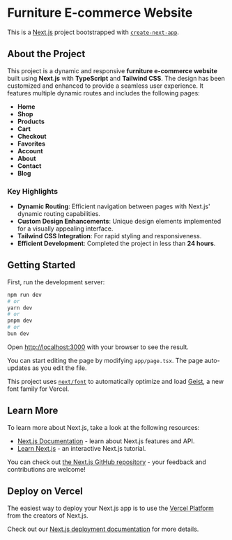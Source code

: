 # Furniture E-commerce Website

This is a [Next.js](https://nextjs.org) project bootstrapped with [`create-next-app`](https://nextjs.org/docs/app/api-reference/cli/create-next-app).

## About the Project

This project is a dynamic and responsive **furniture e-commerce website** built using **Next.js** with **TypeScript** and **Tailwind CSS**. The design has been customized and enhanced to provide a seamless user experience. It features multiple dynamic routes and includes the following pages:

- **Home**
- **Shop**
- **Products**
- **Cart**
- **Checkout**
- **Favorites**
- **Account**
- **About**
- **Contact**
- **Blog**

### Key Highlights

- **Dynamic Routing**: Efficient navigation between pages with Next.js' dynamic routing capabilities.
- **Custom Design Enhancements**: Unique design elements implemented for a visually appealing interface.
- **Tailwind CSS Integration**: For rapid styling and responsiveness.
- **Efficient Development**: Completed the project in less than **24 hours**.

## Getting Started

First, run the development server:

```bash
npm run dev
# or
yarn dev
# or
pnpm dev
# or
bun dev
```

Open [http://localhost:3000](http://localhost:3000) with your browser to see the result.

You can start editing the page by modifying `app/page.tsx`. The page auto-updates as you edit the file.

This project uses [`next/font`](https://nextjs.org/docs/app/building-your-application/optimizing/fonts) to automatically optimize and load [Geist](https://vercel.com/font), a new font family for Vercel.

## Learn More

To learn more about Next.js, take a look at the following resources:

- [Next.js Documentation](https://nextjs.org/docs) - learn about Next.js features and API.
- [Learn Next.js](https://nextjs.org/learn) - an interactive Next.js tutorial.

You can check out [the Next.js GitHub repository](https://github.com/vercel/next.js) - your feedback and contributions are welcome!

## Deploy on Vercel

The easiest way to deploy your Next.js app is to use the [Vercel Platform](https://vercel.com/new?utm_medium=default-template&filter=next.js&utm_source=create-next-app&utm_campaign=create-next-app-readme) from the creators of Next.js.

Check out our [Next.js deployment documentation](https://nextjs.org/docs/app/building-your-application/deploying) for more details.
